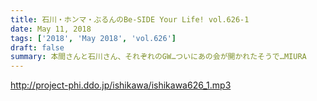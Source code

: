 ```yaml
---
title: 石川・ホンマ・ぶるんのBe-SIDE Your Life! vol.626-1
date: May 11, 2018
tags: ['2018', 'May 2018', 'vol.626']
draft: false
summary: 本間さんと石川さん、それぞれのGW…ついにあの会が開かれたそうで…MIURA
---
```


http://project-phi.ddo.jp/ishikawa/ishikawa626_1.mp3

